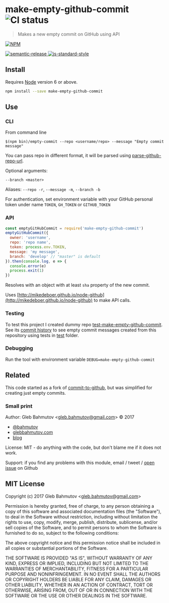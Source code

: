 # make-empty-github-commit ![CI status](https://github.com/bahmutov/make-empty-github-commit/workflows/ci/badge.svg?branch=master)

> Makes a new empty commit on GitHub using API

[![NPM][npm-icon] ][npm-url]

[![semantic-release][semantic-image] ][semantic-url]
[![js-standard-style][standard-image]][standard-url]

## Install

Requires [Node](https://nodejs.org/en/) version 6 or above.

```sh
npm install --save make-empty-github-commit
```

## Use

### CLI

From command line

```
$(npm bin)/empty-commit --repo <username/repo> --message "Empty commit message"
```

You can pass repo in different format, it will be parsed using
[parse-github-repo-url](https://github.com/repo-utils/parse-github-repo-url).

Optional arguments:

```
--branch <master>
```

Aliases: `--repo -r`, `--message -m`, `--branch -b`

For authentication, set environment variable with your GitHub personal token
under name `TOKEN`, `GH_TOKEN` or `GITHUB_TOKEN`

### API

```js
const emptyGitHubCommit = require('make-empty-github-commit')
emptyGitHubCommit({
  owner: 'username',
  repo: 'repo name',
  token: process.env.TOKEN,
  message: 'my message',
  branch: 'develop' // "master" is default
}).then(console.log, e => {
  console.error(e)
  process.exit(1)
})
```

Resolves with an object with at least `sha` property of the new commit.

Uses [http://mikedeboer.github.io/node-github](http://mikedeboer.github.io/node-github)
to make API calls.

### Testing

To test this project I created dummy repo
[test-make-empty-github-commit](https://github.com/bahmutov/test-make-empty-github-commit).
See its [commit history](https://github.com/bahmutov/test-make-empty-github-commit/commits/master)
to see empty commit messages created from this repository using
tests in [test](test) folder.

### Debugging

Run the tool with environment variable `DEBUG=make-empty-github-commit`

## Related

This code started as a fork of [commit-to-github](https://www.npmjs.com/package/commit-to-github),
but was simplified for creating just empty commits.

### Small print

Author: Gleb Bahmutov &lt;gleb.bahmutov@gmail.com&gt; &copy; 2017

* [@bahmutov](https://twitter.com/bahmutov)
* [glebbahmutov.com](https://glebbahmutov.com)
* [blog](https://glebbahmutov.com/blog)

License: MIT - do anything with the code, but don't blame me if it does not work.

Support: if you find any problems with this module, email / tweet /
[open issue](https://github.com/bahmutov/make-empty-github-commit/issues) on Github

## MIT License

Copyright (c) 2017 Gleb Bahmutov &lt;gleb.bahmutov@gmail.com&gt;

Permission is hereby granted, free of charge, to any person
obtaining a copy of this software and associated documentation
files (the "Software"), to deal in the Software without
restriction, including without limitation the rights to use,
copy, modify, merge, publish, distribute, sublicense, and/or sell
copies of the Software, and to permit persons to whom the
Software is furnished to do so, subject to the following
conditions:

The above copyright notice and this permission notice shall be
included in all copies or substantial portions of the Software.

THE SOFTWARE IS PROVIDED "AS IS", WITHOUT WARRANTY OF ANY KIND,
EXPRESS OR IMPLIED, INCLUDING BUT NOT LIMITED TO THE WARRANTIES
OF MERCHANTABILITY, FITNESS FOR A PARTICULAR PURPOSE AND
NONINFRINGEMENT. IN NO EVENT SHALL THE AUTHORS OR COPYRIGHT
HOLDERS BE LIABLE FOR ANY CLAIM, DAMAGES OR OTHER LIABILITY,
WHETHER IN AN ACTION OF CONTRACT, TORT OR OTHERWISE, ARISING
FROM, OUT OF OR IN CONNECTION WITH THE SOFTWARE OR THE USE OR
OTHER DEALINGS IN THE SOFTWARE.

[npm-icon]: https://nodei.co/npm/make-empty-github-commit.svg?downloads=true
[npm-url]: https://npmjs.org/package/make-empty-github-commit
[semantic-image]: https://img.shields.io/badge/%20%20%F0%9F%93%A6%F0%9F%9A%80-semantic--release-e10079.svg
[semantic-url]: https://github.com/semantic-release/semantic-release
[standard-image]: https://img.shields.io/badge/code%20style-standard-brightgreen.svg
[standard-url]: http://standardjs.com/
